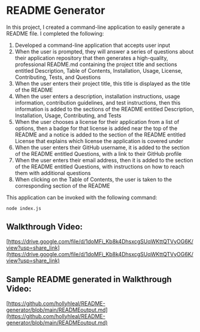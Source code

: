 # README Generator

In this project, I created a command-line application to easily generate a README file. I completed the following:

1. Developed a command-line application that accepts user input
2. When the user is prompted, they will answer a series of questions about their application repository that then generates a high-quality, professional README.md containing the project title and sections entitled Description, Table of Contents, Installation, Usage, License, Contributing, Tests, and Questions
3. When the user enters their project title, this title is displayed as the title of the README
4. When the user enters a description, installation instructions, usage information, contribution guidelines, and test instructions, then this information is added to the sections of the README entitled Description, Installation, Usage, Contributing, and Tests
5. When the user chooses a license for their application from a list of options, then a badge for that license is added near the top of the README and a notice is added to the section of the README entitled License that explains which license the application is covered under
6. When the user enters their GitHub username, it is added to the section of the README entitled Questions, with a link to their GitHub profile
7. When the user enters their email address, then it is added to the section of the README entitled Questions, with instructions on how to reach them with additional questions
8. When clicking on the Table of Contents, the user is taken to the corresponding section of the README

This application can be invoked with the following command:

```
node index.js
```

## Walkthrough Video:

[https://drive.google.com/file/d/1doMFi_Kb8k4DhsxcgSUqWKttQTVyOG6K/view?usp=share_link](https://drive.google.com/file/d/1doMFi_Kb8k4DhsxcgSUqWKttQTVyOG6K/view?usp=share_link)

## Sample README generated in Walkthrough Video:

[https://github.com/hollyhleal/README-generator/blob/main/READMEoutput.md](https://github.com/hollyhleal/README-generator/blob/main/READMEoutput.md)
